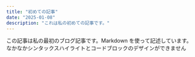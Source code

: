 ```yaml
---
title: "初めての記事"
date: "2025-01-08"
description: "これは私の初めての記事です。"
---
```


この記事は私の最初のブログ記事です。Markdown を使って記述しています。
なかなかシンタックスハイライトとコードブロックのデザインができません
